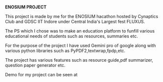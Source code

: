 **ENOSIUM PROJECT**

This project is made by me for the ENOSIUM hacathon hosted by Cynaptics Club and GDSC IIT Indore under Central India's Largest fest FLUXUS.

The PS which I chose was to make an education platform to funfill various educational needs of students such as resources, summaries etc.

For the purpose of the project I have used Gemini pro of google along with various python libraries such as PyPDF2,textwrap,fpdp,etc.

The project has various features such as resource guide,pdf summarizer, question paper generator etc.

Demo for my project can be seen at 

